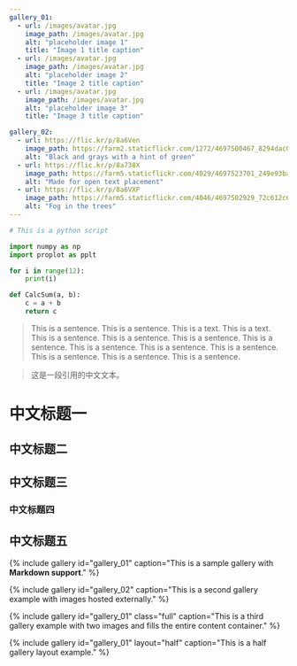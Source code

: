 ```yaml
---
gallery_01:
  - url: /images/avatar.jpg
    image_path: /images/avatar.jpg
    alt: "placeholder image 1"
    title: "Image 1 title caption"
  - url: /images/avatar.jpg
    image_path: /images/avatar.jpg
    alt: "placeholder image 2"
    title: "Image 2 title caption"
  - url: /images/avatar.jpg
    image_path: /images/avatar.jpg
    alt: "placeholder image 3"
    title: "Image 3 title caption"

gallery_02:
  - url: https://flic.kr/p/8a6Ven
    image_path: https://farm2.staticflickr.com/1272/4697500467_8294dac099_q.jpg
    alt: "Black and grays with a hint of green"
  - url: https://flic.kr/p/8a738X
    image_path: https://farm5.staticflickr.com/4029/4697523701_249e93ba23_q.jpg
    alt: "Made for open text placement"
  - url: https://flic.kr/p/8a6VXP
    image_path: https://farm5.staticflickr.com/4046/4697502929_72c612c636_q.jpg
    alt: "Fog in the trees"
---
```



```python
# This is a python script

import numpy as np
import proplot as pplt

for i in range(12):
    print(i)

def CalcSum(a, b):
    c = a + b
    return c
```

> This is a sentence.
> This is a sentence.
> This is a text. This is a text. This is a sentence. This is a sentence. This is a sentence. This is a sentence. This is a sentence. This is a sentence. This is a sentence. This is a sentence. This is a sentence. This is a sentence.

> 这是一段引用的中文文本。

# 中文标题一
## 中文标题二
## 中文标题三
### 中文标题四
## 中文标题五


{% include gallery id="gallery_01" caption="This is a sample gallery with **Markdown support**." %}

{% include gallery id="gallery_02" caption="This is a second gallery example with images hosted externally." %}

{% include gallery id="gallery_01" class="full" caption="This is a third gallery example with two images and fills the entire content container." %}

{% include gallery id="gallery_01" layout="half" caption="This is a half gallery layout example." %}





















